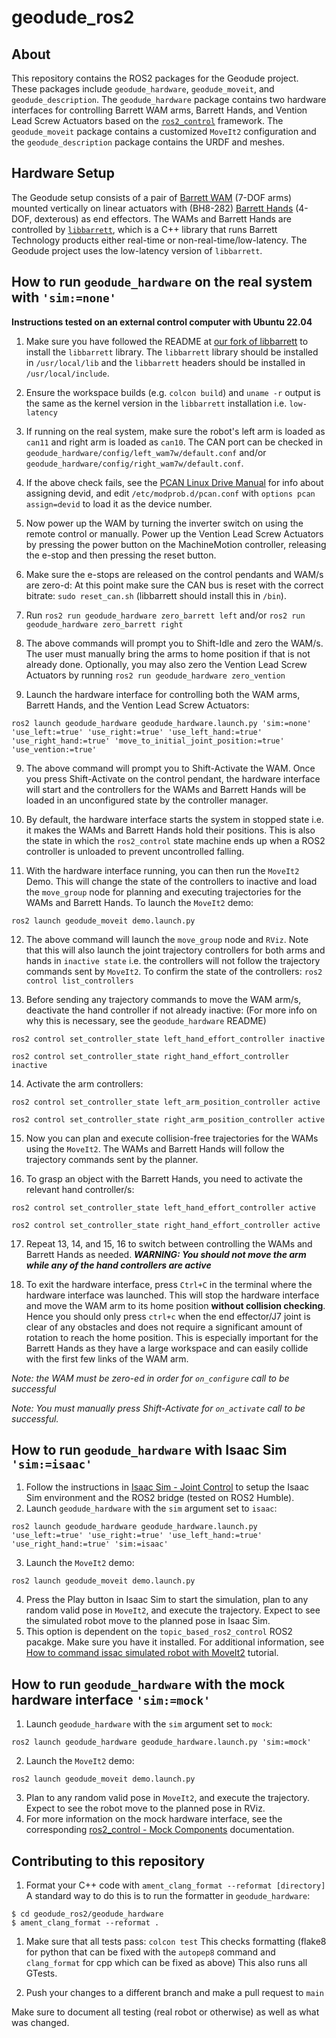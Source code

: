 # geodude_ros2
## About
This repository contains the ROS2 packages for the Geodude project. These packages include `geodude_hardware`, `geodude_moveit`, and `geodude_description`. The `geodude_hardware` package contains two hardware interfaces for controlling Barrett WAM arms, Barrett Hands, and Vention Lead Screw Actuators based on the [`ros2_control`](https://control.ros.org/rolling/index.html) framework. The `geodude_moveit` package contains a customized `MoveIt2` configuration and the `geodude_description` package contains the URDF and meshes.

## Hardware Setup
The Geodude setup consists of a pair of [Barrett WAM](https://advanced.barrett.com/wam-arm-1) (7-DOF arms) mounted vertically on linear actuators with (BH8-282) [Barrett Hands](https://advanced.barrett.com/barretthand) (4-DOF, dexterous) as end effectors. The WAMs and Barrett Hands are controlled by [`libbarrett`](https://github.com/personalrobotics/libbarrett), which is a C++ library that runs Barrett Technology products either real-time or non-real-time/low-latency. The Geodude project uses the low-latency version of `libbarrett`.

## How to run `geodude_hardware` on the real system with `'sim:=none'`

**Instructions tested on an external control computer with Ubuntu 22.04**

1. Make sure you have followed the README at [our fork of libbarrett](https://github.com/personalrobotics/libbarrett) to install the `libbarrett` library. The `libbarrett` library should be installed in `/usr/local/lib` and the `libbarrett` headers should be installed in `/usr/local/include`.

2. Ensure the workspace builds (e.g. `colcon build`) and `uname -r` output is the same as the kernel version in the `libbarrett` installation i.e. `low-latency`
   
3. If running on the real system, make sure the robot's left arm is loaded as `can11` and right arm is loaded as `can10`. The CAN port can be checked in `geodude_hardware/config/left_wam7w/default.conf` and/or `geodude_hardware/config/right_wam7w/default.conf`.

4. If the above check fails, see the [PCAN Linux Drive Manual](https://www.peak-system.com/fileadmin/media/linux/files/PCAN-Driver_for_Linux_eng_7.x.pdf) for info about assigning devid, and edit `/etc/modprob.d/pcan.conf` with `options pcan assign=devid` to load it as the device number.

5. Now power up the WAM by turning the inverter switch on using the remote control or manually. Power up the Vention Lead Screw Actuators by pressing the power button on the MachineMotion controller, releasing the e-stop and then pressing the reset button. 

6. Make sure the e-stops are released on the control pendants and WAM/s are zero-d: At this point make sure the CAN bus is reset with the correct bitrate: `sudo reset_can.sh` (libbarrett should install this in `/bin`).

7. Run `ros2 run geodude_hardware zero_barrett left` and/or `ros2 run geodude_hardware zero_barrett right`
   
7. The above commands will prompt you to Shift-Idle and zero the WAM/s. The user must manually bring the arms to home position if that is not already done. Optionally, you may also zero the Vention Lead Screw Actuators by running `ros2 run geodude_hardware zero_vention`

8. Launch the hardware interface for controlling both the WAM arms, Barrett Hands, and the Vention Lead Screw Actuators:
```
ros2 launch geodude_hardware geodude_hardware.launch.py 'sim:=none' 'use_left:=true' 'use_right:=true' 'use_left_hand:=true' 'use_right_hand:=true' 'move_to_initial_joint_position:=true' 'use_vention:=true'
```

9. The above command will prompt you to Shift-Activate the WAM. Once you press Shift-Activate on the control pendant, the hardware interface will start and the controllers for the WAMs and Barrett Hands will be loaded in an unconfigured state by the controller manager.
   
10.  By default, the hardware interface starts the system in stopped state i.e. it makes the WAMs and Barrett Hands hold their positions. This is also the state in which the `ros2_control` state machine ends up when a ROS2 controller is unloaded to prevent uncontrolled falling.

11.  With the hardware interface running, you can then run the `MoveIt2` Demo. This will change the state of the controllers to inactive and load the `move_group` node for planning and executing trajectories for the WAMs and Barrett Hands. To launch the `MoveIt2` demo:
```
ros2 launch geodude_moveit demo.launch.py
```

12. The above command will launch the `move_group` node and `RViz`. Note that this will also launch the joint trajectory controllers for both arms and hands in `inactive state` i.e. the controllers will not follow the trajectory commands sent by `MoveIt2`. To confirm the state of the controllers: `ros2 control list_controllers`
    
13. Before sending any trajectory commands to move the WAM arm/s, deactivate the hand controller if not already inactive: (For more info on why this is necessary, see the `geodude_hardware` README)
```
ros2 control set_controller_state left_hand_effort_controller inactive
```
```
ros2 control set_controller_state right_hand_effort_controller inactive
```
14. Activate the arm controllers:
```
ros2 control set_controller_state left_arm_position_controller active
```
```
ros2 control set_controller_state right_arm_position_controller active
```
15.  Now you can plan and execute collision-free trajectories for the WAMs using the `MoveIt2`. The WAMs and Barrett Hands will follow the trajectory commands sent by the planner.
    
15.  To grasp an object with the Barrett Hands, you need to activate the relevant hand controller/s:
```
ros2 control set_controller_state left_hand_effort_controller active
```
```
ros2 control set_controller_state right_hand_effort_controller active
```
17.  Repeat 13, 14, and 15, 16 to switch between controlling the WAMs and Barrett Hands as needed. ***WARNING: You should not move the arm while any of the hand controllers are active***

18. To exit the hardware interface, press `Ctrl+C` in the terminal where the hardware interface was launched. This will stop the hardware interface and move the WAM arm to its home position **without collision checking**. Hence you should only press `ctrl+c` when the end effector/J7 joint is clear of any obstacles and does not require a significant amount of rotation to reach the home position. This is especially important for the Barrett Hands as they have a large workspace and can easily collide with the first few links of the WAM arm.

*Note: the WAM must be zero-ed in order for `on_configure` call to be successful*

*Note: You must manually press Shift-Activate for `on_activate` call to be successful.*

## How to run `geodude_hardware` with Isaac Sim `'sim:=isaac'`
1. Follow the instructions in [Isaac Sim - Joint Control](https://docs.omniverse.nvidia.com/isaacsim/latest/ros_tutorials/tutorial_ros_manipulation.html) to setup the Isaac Sim environment and the ROS2 bridge (tested on ROS2 Humble).
2. Launch `geodude_hardware` with the `sim` argument set to `isaac`:
```
ros2 launch geodude_hardware geodude_hardware.launch.py 'use_left:=true' 'use_right:=true' 'use_left_hand:=true' 'use_right_hand:=true' 'sim:=isaac'
```
3. Launch the `MoveIt2` demo:
```
ros2 launch geodude_moveit demo.launch.py
```
4. Press the Play button in Isaac Sim to start the simulation, plan to any random valid pose in `MoveIt2`, and execute the trajectory. Expect to see the simulated robot move to the planned pose in Isaac Sim.
5. This option is dependent on the `topic_based_ros2_control` ROS2 pacakge. Make sure you have it installed. For additional information, see [How to command issac simulated robot with MoveIt2](https://moveit.picknik.ai/main/doc/how_to_guides/isaac_panda/isaac_panda_tutorial.html) tutorial.

## How to run `geodude_hardware` with the mock hardware interface `'sim:=mock'`
1. Launch `geodude_hardware` with the `sim` argument set to `mock`:
```
ros2 launch geodude_hardware geodude_hardware.launch.py 'sim:=mock'
```
2. Launch the `MoveIt2` demo:
```
ros2 launch geodude_moveit demo.launch.py
```
3. Plan to any random valid pose in `MoveIt2`, and execute the trajectory. Expect to see the robot move to the planned pose in RViz.
4. For more information on the mock hardware interface, see the corresponding [ros2_control - Mock Components](https://control.ros.org/master/doc/ros2_control/hardware_interface/doc/mock_components_userdoc.html) documentation.

## Contributing to this repository

1. Format your C++ code with `ament_clang_format --reformat [directory]`
A standard way to do this is to run the formatter in `geodude_hardware`:
```
$ cd geodude_ros2/geodude_hardware
$ ament_clang_format --reformat .
```

1. Make sure that all tests pass: `colcon test`
This checks formatting (flake8 for python that can be fixed with the `autopep8` command and `clang_format` for cpp which can be fixed as above)
This also runs all GTests.

1. Push your changes to a different branch and make a pull request to `main`

Make sure to document all testing (real robot or otherwise) as well as what was changed.
